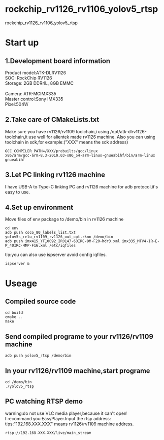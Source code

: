 # rockchip_rv1126_rv1106_yolov5_rtsp
rockchip_rv1126_rv1106_yolov5_rtsp

# Start up
## 1.Development board information<br>
Product model:ATK-DLRV1126<br>
SOC: RockChip RV1126<br>
Storage: 2GB DDR4L, 8GB EMMC<br><br>
Camera: ATK-MCIMX335<br>
Master control:Sony IMX335<br>
Pixel:504W<br>


## 2.Take care of CMakeLists.txt<br>
Make sure you have rv1126/rv1109 toolchain,i using /opt/atk-dlrv1126-toolchain,it use well for alientek made rv1126 machine.
Also you can using toolchain in sdk,for example:("XXX" means the sdk address)<br>
```
GCC_COMPILER_PATH=/XXX/prebuilts/gcc/linux
x86/arm/gcc-arm-8.3-2019.03-x86_64-arm-linux-gnueabihf/bin/arm-linux
gnueabihf
```

## 3.Let PC linking rv1126 machine
I have USB-A to Type-C linking PC and rv1126 machine for adb protocol,it's easy to use.<br>

## 4.Set up environment
Move files of env package to /demo/bin in rv1126 machine<br>
```
cd env
adb push coco_80_labels_list.txt yolov5s_relu_rv1109_rv1126_out_opt.rknn /demo/bin
adb push imx415_YT10092_IR0147-60IRC-8M-F20-hdr3.xml imx335_MTV4-IR-E-P_40IRC-4MP-F16.xml /etc/iqfiles
```
tip:you can also use ispserver avoid config iqfiles.<br>
```
ispserver &
```

# Useage
## Compiled source code
```
cd build
cmake ..
make
```

## Send compiled programe to your rv1126/rv1109 machine
```
adb push yolov5_rtsp /demo/bin
```

## In your rv1126/rv1109 machine,start programe
```
cd /demo/bin
./yolov5_rtsp
```

## PC watching RTSP demo
warning:do not use VLC media player,because it can't open!<br>
I recommand you:EasyPlayer.Input the rtsp address:<br>
tips:"192.168.XXX.XXX" means rv1126/rv1109 machine address.<br>
```
rtsp://192.168.XXX.XXX/live/main_stream
```
